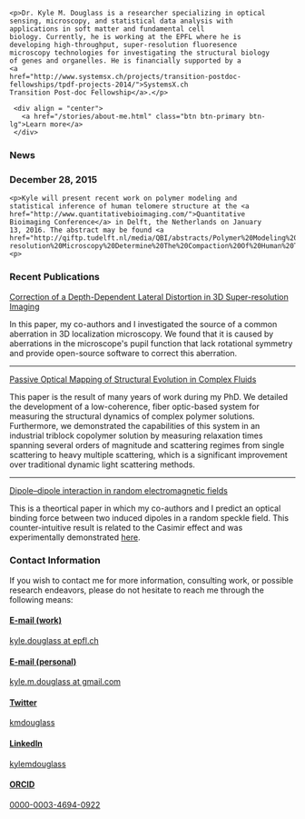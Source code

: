 <!-- 
.. title: Home
.. slug: index
.. date: 2015-12-28 20:42:16 UTC+01:00
.. tags: 
.. category: 
.. link: 
.. description: Kyle M. Douglass's home on the web.
.. type: text
.. hidetitle: True
-->

<div class="jumbotron">

	<p>Dr. Kyle M. Douglass is a researcher specializing in optical
	sensing, microscopy, and statistical data analysis with
	applications in soft matter and fundamental cell
	biology. Currently, he is working at the EPFL where he is
	developing high-throughput, super-resolution fluoresence
	microscopy technologies for investigating the structural biology
	of genes and organelles. He is financially supported by a
	<a
	href="http://www.systemsx.ch/projects/transition-postdoc-fellowships/tpdf-projects-2014/">SystemsX.ch
	Transition Post-doc Fellowship</a>.</p>

	 <div align = "center">
       <a href="/stories/about-me.html" class="btn btn-primary btn-lg">Learn more</a>
	 </div>

</div>

<div class="panel panel-danger">
  <div class="panel-heading">
    <h3 class="panel-title">News</h3>
  </div>
  <div class="panel-body">
    <h3>December 28, 2015</h3>

	<p>Kyle will present recent work on polymer modeling and
    statistical inference of human telomere structure at the <a
    href="http://www.quantitativebioimaging.com/">Quantitative
    Bioimaging Conference</a> in Delft, the Netherlands on January
    13, 2016. The abstract may be found <a
    href="http://qiftp.tudelft.nl/media/QBI/abstracts/Polymer%20Modeling%20And%20Super-resolution%20Microscopy%20Determine%20The%20Compaction%20Of%20Human%20Telomeres.pdf">here</a>.<p>
  
  </div>
</div>

<div class="row">
  <div class="col-sm-6">
    <div class="panel panel-success">
      <div class="panel-heading">
        <h3 class="panel-title">Recent Publications</h3>
      </div>
      <div class="panel-body">

<a href =
"http://journals.plos.org/plosone/article?id=10.1371/journal.pone.0142949">Correction
of a Depth-Dependent Lateral Distortion in 3D Super-resolution
Imaging</a>

<p>In this paper, my co-authors and I investigated the source of a
common aberration in 3D localization microscopy. We found that it is
caused by aberrations in the microscope's pupil function that lack
rotational symmetry and provide open-source software to correct this
aberration.</p>

<hr>

<a href = "http://pubs.rsc.org/en/content/articlelanding/2015/ra/c4ra11627e#!divAbstract">
Passive Optical Mapping of Structural Evolution in Complex Fluids</a>

<p>This paper is the result of many years of work during my PhD. We
detailed the development of a low-coherence, fiber optic-based system
for measuring the structural dynamics of complex polymer
solutions. Furthermore, we demonstrated the capabilities of this
system in an industrial triblock copolymer solution by measuring
relaxation times spanning several orders of magnitude and scattering
regimes from single scattering to heavy multiple scattering, which is
a significant improvement over traditional dynamic light scattering
methods.</p>

<hr>

<a href = "https://www.osapublishing.org/ol/abstract.cfm?uri=ol-38-14-2385">Dipole–dipole interaction in random electromagnetic fields</a>

<p>This is a theortical paper in which my co-authors and I predict an
optical binding force between two induced dipoles in a random speckle
field. This counter-intuitive result is related to the Casimir effect
and was experimentally demonstrated <a href="http://www.nature.com/ncomms/2015/150622/ncomms8460/full/ncomms8460.html">here</a>.</p>

</div>
</div>
  </div>
  <div class="col-sm-6">
    <div class="panel panel-info">
	  <div class="panel-heading">
	    <h3 class="panel-title">Contact Information</h3>
	  </div>
	  <div class="panel-body">

If you wish to contact me for more information, consulting work, or
possible research endeavors, please do not hesitate to reach me
through the following means:

<div class="list-group">
  <a href="mailto:kyle.douglass@epfl.ch" class="list-group-item">
    <h4 class="list-group-item-heading">E-mail (work)</h4>
    <p class="list-group-item-text">kyle.douglass at epfl.ch</p>
  </a>
  <a href="mailto:kyle.m.douglass@gmail.com" class="list-group-item">
    <h4 class="list-group-item-heading">E-mail (personal)</h4>
    <p class="list-group-item-text">kyle.m.douglass at gmail.com</p>
  </a>
  <a href="https://twitter.com/kmdouglass" class="list-group-item">
    <h4 class="list-group-item-heading">Twitter</h4>
    <p class="list-group-item-text">kmdouglass</p>
  </a>
  <a href="https://ch.linkedin.com/in/kylemdouglass" class="list-group-item">
    <h4 class="list-group-item-heading">LinkedIn</h4>
    <p class="list-group-item-text">kylemdouglass</p>
  </a>
  <a href="http://orcid.org/0000-0003-4694-0922" class="list-group-item">
    <h4 class="list-group-item-heading">ORCID</h4>
    <p class="list-group-item-text">0000-0003-4694-0922</p>
  </a>

</div>
</div>
</div>
